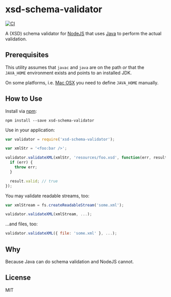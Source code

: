# xsd-schema-validator

[![CI](https://github.com/nikku/node-xsd-schema-validator/workflows/CI/badge.svg)](https://github.com/nikku/node-xsd-schema-validator/actions?query=workflow%3ACI)

A (XSD) schema validator for [NodeJS](nodejs.org) that uses [Java](https://www.java.com) to perform the actual validation.


## Prerequisites

This utility assumes that `javac` and `java` are on the path _or_ that
the `JAVA_HOME` environment exists and points to an installed JDK.

On some platforms, i.e. [Mac OSX](http://www.mkyong.com/java/how-to-set-java_home-environment-variable-on-mac-os-x/) you need to define `JAVA_HOME` manually.


## How to Use

Install via [npm](http://npmjs.org):

```
npm install --save xsd-schema-validator
```

Use in your application:

```javascript
var validator = require('xsd-schema-validator');

var xmlStr = '<foo:bar />';

validator.validateXML(xmlStr, 'resources/foo.xsd', function(err, result) {
  if (err) {
    throw err;
  }

  result.valid; // true
});
```

You may validate readable streams, too:

```javascript
var xmlStream = fs.createReadableStream('some.xml');

validator.validateXML(xmlStream, ...);
```

...and files, too:

```javascript
validator.validateXML({ file: 'some.xml' }, ...);
```


## Why

Because Java can do schema validation and NodeJS cannot.


## License

MIT
